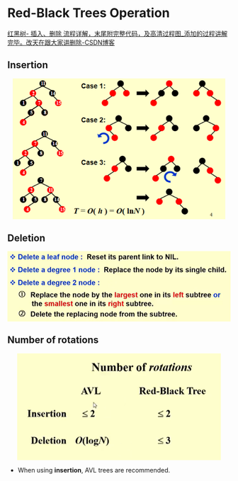 # Red-Black Trees Operation

[红黑树- 插入、删除 流程详解，末尾附完整代码，及高清过程图_添加的过程讲解完毕。改天在跟大家讲删除-CSDN博客](https://blog.csdn.net/m0_52383454/article/details/126393163)

## Insertion

 <img src="./assets/image-20240917211658164.png" alt="image-20240917211658164" style="zoom:80%;display:block;margin:0 auto;" />

## Deletion

<img src="./assets/image-20240917212918333.png" alt="image-20240917212918333" style="zoom:80%;display:block;margin:0 auto;" />

## Number of rotations

<img src="./assets/image-20240917214636145.png" alt="image-20240917214636145" style="zoom:80%;display:block;margin:0 auto;" />

* When using **insertion**, AVL trees are recommended.